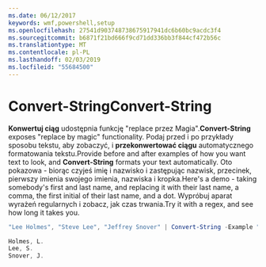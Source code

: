 ```yaml
---
ms.date: 06/12/2017
keywords: wmf,powershell,setup
ms.openlocfilehash: 27541d903748738675917941dc6b60bc9acdc3f4
ms.sourcegitcommit: b6871f21bd666f9cd71dd336bb3f844cf472b56c
ms.translationtype: MT
ms.contentlocale: pl-PL
ms.lasthandoff: 02/03/2019
ms.locfileid: "55684500"
---
```

# <a name="convert-string"></a><span data-ttu-id="a4d91-102">Convert-String</span><span class="sxs-lookup"><span data-stu-id="a4d91-102">Convert-String</span></span>
<span data-ttu-id="a4d91-103">**Konwertuj ciąg** udostępnia funkcję "replace przez Magia".</span><span class="sxs-lookup"><span data-stu-id="a4d91-103">**Convert-String** exposes "replace by magic" functionality.</span></span> <span data-ttu-id="a4d91-104">Podaj przed i po przykłady sposobu tekstu, aby zobaczyć, i **przekonwertować ciągu** automatycznego formatowania tekstu.</span><span class="sxs-lookup"><span data-stu-id="a4d91-104">Provide before and after examples of how you want text to look, and **Convert-String** formats your text automatically.</span></span> <span data-ttu-id="a4d91-105">Oto pokazowa - biorąc czyjeś imię i nazwisko i zastępując nazwisk, przecinek, pierwszy imienia swojego imienia, nazwiska i kropka.</span><span class="sxs-lookup"><span data-stu-id="a4d91-105">Here's a demo - taking somebody's first and last name, and replacing it with their last name, a comma, the first initial of their last name, and a dot.</span></span> <span data-ttu-id="a4d91-106">Wypróbuj aparat wyrażeń regularnych i zobacz, jak czas trwania.</span><span class="sxs-lookup"><span data-stu-id="a4d91-106">Try it with a regex, and see how long it takes you.</span></span>

```powershell
"Lee Holmes", "Steve Lee", "Jeffrey Snover" | Convert-String -Example "Bill Gates=Gates, B.","John Smith=Smith, J."

Holmes, L.
Lee, S.
Snover, J.
```
